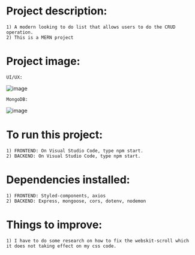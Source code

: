 #   Project description:
    1) A modern looking to do list that allows users to do the CRUD operation.
    2) This is a MERN project

#   Project image:
    UI/UX:
![image](https://github.com/kevinandris/MERN_Todo-list/assets/102328858/573f8ea6-6d21-4531-973a-ccbbf9821346)

    MongoDB:
![image](https://github.com/kevinandris/MERN_Todo-list/assets/102328858/bb7ceea9-18ea-465e-b235-26a29797e074)

#   To run this project:
    1) FRONTEND: On Visual Studio Code, type npm start.
    2) BACKEND: On Visual Studio Code, type npm start.

#   Dependencies installed:
    1) FRONTEND: Styled-components, axios
    2) BACKEND: Express, mongoose, cors, dotenv, nodemon

#   Things to improve:
    1) I have to do some research on how to fix the webskit-scroll which it does not taking effect on my css code.
